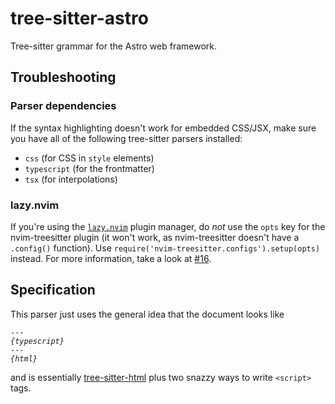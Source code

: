 # tree-sitter-astro

Tree-sitter grammar for the Astro web framework.

## Troubleshooting

### Parser dependencies

If the syntax highlighting doesn't work for embedded CSS/JSX, make sure you have all of the following tree-sitter parsers installed:

- `css` (for CSS in `style` elements)
- `typescript` (for the frontmatter)
- `tsx` (for interpolations)

### lazy.nvim

If you're using the [`lazy.nvim`](https://github.com/folke/lazy.nvim) plugin manager, do _not_ use the `opts` key for the nvim-treesitter plugin (it won't work, as nvim-treesitter doesn't have a `.config()` function). Use `require('nvim-treesitter.configs').setup(opts)` instead. For more information, take a look at [#16](https://github.com/virchau13/tree-sitter-astro/issues/16).

## Specification

This parser just uses the general idea that the document looks like
<pre><code>---
<i>{typescript}</i>
---
<i>{html}</i>
</pre></code>

and is essentially [tree-sitter-html](https://github.com/tree-sitter/tree-sitter-html) plus two snazzy ways to write `<script>` tags.
